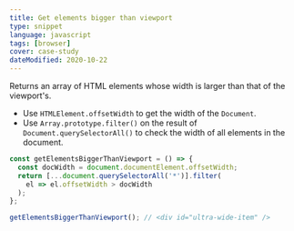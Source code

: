 ```yaml
---
title: Get elements bigger than viewport
type: snippet
language: javascript
tags: [browser]
cover: case-study
dateModified: 2020-10-22
---
```


Returns an array of HTML elements whose width is larger than that of the viewport's.

- Use `HTMLElement.offsetWidth` to get the width of the `Document`.
- Use `Array.prototype.filter()` on the result of `Document.querySelectorAll()` to check the width of all elements in the document.

```js
const getElementsBiggerThanViewport = () => {
  const docWidth = document.documentElement.offsetWidth;
  return [...document.querySelectorAll('*')].filter(
    el => el.offsetWidth > docWidth
  );
};

getElementsBiggerThanViewport(); // <div id="ultra-wide-item" />
```
